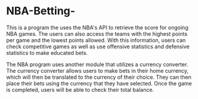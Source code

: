# NBA-Betting-

This is a program the uses the NBA's API to retrieve the score for ongoing NBA games. The users can also access the teams with the highest points per game and the lowest points allowed. With this information, users can check competitive games as well as use offensive statistics and defensive statistics to make educated bets. 

The NBA program uses another module that utilizes a currency converter. The currency converter allows users to make bets in their home currency, which will then be translated to the currency of their choice. They can then place their bets using the currency that they have selected. Once the game is completed, users will be able to check their total balance.
